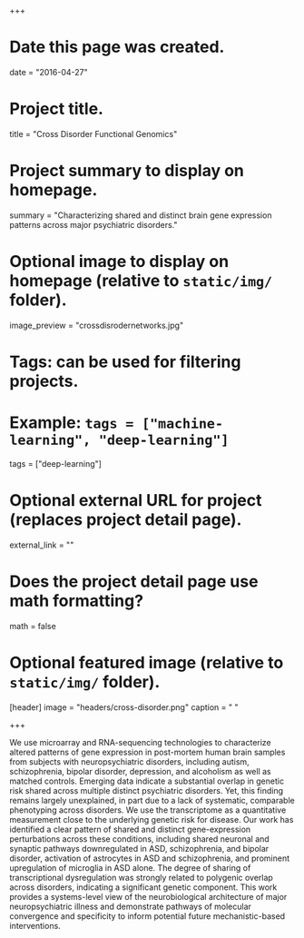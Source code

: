 +++
# Date this page was created.
date = "2016-04-27"

# Project title.
title = "Cross Disorder Functional Genomics"

# Project summary to display on homepage.
summary = "Characterizing shared and distinct brain gene expression patterns across major psychiatric disorders."

# Optional image to display on homepage (relative to `static/img/` folder).
image_preview = "crossdisrodernetworks.jpg"

# Tags: can be used for filtering projects.
# Example: `tags = ["machine-learning", "deep-learning"]`
tags = ["deep-learning"]

# Optional external URL for project (replaces project detail page).
external_link = ""

# Does the project detail page use math formatting?
math = false

# Optional featured image (relative to `static/img/` folder).
[header]
image = "headers/cross-disorder.png"
caption = " "

+++

We use microarray and RNA-sequencing technologies to characterize altered patterns of gene expression in post-mortem human brain samples from subjects with neuropsychiatric disorders, including autism, schizophrenia, bipolar disorder, depression, and alcoholism as well as matched controls. Emerging data indicate a substantial overlap in genetic risk shared across multiple distinct psychiatric disorders. Yet, this finding remains largely unexplained, in part due to a lack of systematic, comparable phenotyping across disorders. We use the transcriptome as a quantitative measurement close to the underlying genetic risk for disease. Our work has identified a clear pattern of shared and distinct gene-expression perturbations across these conditions, including shared neuronal and synaptic pathways downregulated in ASD, schizophrenia, and bipolar disorder, activation of astrocytes in ASD and schizophrenia, and prominent upregulation of microglia in ASD alone. The degree of sharing of transcriptional dysregulation was strongly related to polygenic overlap across disorders, indicating a significant genetic component. This work provides a systems-level view of the neurobiological architecture of major neuropsychiatric illness and demonstrate pathways of molecular convergence and specificity to inform potential future mechanistic-based interventions.
